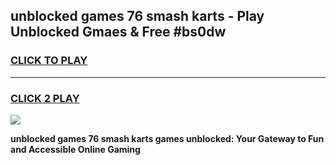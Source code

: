 
## unblocked games 76 smash karts - Play Unblocked Gmaes & Free #bs0dw
<h3>
<a href="https://news.freeplayer.one?title=unblocked_games_76_smash_karts&ref=03M">CLICK TO PLAY</a></h3>
<hr>

<h3>
<a href="https://news.freeplayer.one?title=unblocked_games_76_smash_karts&ref=03M">CLICK 2 PLAY</a>
  
</h3>

<a href="https://news.freeplayer.one?title=unblocked_games_76_smash_karts&ref=03M"><img src="https://clearcache.store/games.png"></a>


**unblocked games 76 smash karts games unblocked: Your Gateway to Fun and Accessible Online Gaming**

